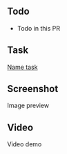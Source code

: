 ## Todo
- Todo in this PR

## Task
[Name task](<Link task>)

## Screenshot
Image preview


## Video
Video demo
